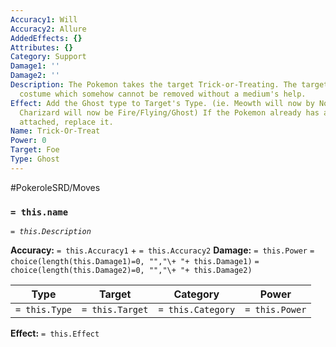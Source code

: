 ```yaml
---
Accuracy1: Will
Accuracy2: Allure
AddedEffects: {}
Attributes: {}
Category: Support
Damage1: ''
Damage2: ''
Description: The Pokemon takes the target Trick-or-Treating. The target gets a ghost
  costume which somehow cannot be removed without a medium's help.
Effect: Add the Ghost type to Target's Type. (ie. Meowth will now by Normal/Ghost
  Charizard will now be Fire/Flying/Ghost) If the Pokemon already has a third type
  attached, replace it.
Name: Trick-Or-Treat
Power: 0
Target: Foe
Type: Ghost
---
```


#PokeroleSRD/Moves

### `= this.name` 
*`= this.Description`*

**Accuracy:** `= this.Accuracy1` + `= this.Accuracy2`
**Damage:** `= this.Power` `= choice(length(this.Damage1)=0, "","\+ "+ this.Damage1)` `= choice(length(this.Damage2)=0, "","\+ "+ this.Damage2)`

| Type          | Target          | Category          | Power          |
| ------------- | --------------- | ----------------  | -------------- |
| `= this.Type` | `= this.Target` | `= this.Category` | `= this.Power` | 

**Effect:** `= this.Effect`